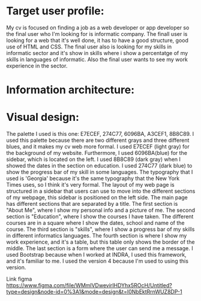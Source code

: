 # Target user profile: 
My cv is focused on finding a job as a web developer or app developer so the final user who I'm looking for is informatic company. The finall user is looking for a web that it's well done, it has to have a good structure, good use of HTML and CSS. The final user also is looking for my skills in informatic sector and it's show in skills where i show a percentatge of my skills in languages of informatic. Also the final user wants to see my work experience in 
the sector.

# Information architecture:


# Visual design: 
The palette I used is this one: E7ECEF, 274C77, 6096BA, A3CEF1, 8B8C89.
I used this palette because there are two different grays and three different blues, and it makes my cv web more formal. I used E7ECEF (light gray) for the background of my website. Furthermore, I used 6096BA(blue) for the sidebar, which is located on the left. I used 8B8C89 (dark gray) when I showed the dates in the section on education. I used 274C77 (dark blue) to show the progress bar of my skill in some languages. The typography that I used is 'Georgia' because it's the same typography that the New York Times uses, so I think it's very formal. The layout of my web page is structured in a sidebar that users can use to move into the different sections of my webpage, this sidebar is positioned on the left side. The main page has different sections that are separated by a title. The first section is "About Me", where I show my personal info and a picture of me. The second section is "Education", where I show the courses I have taken. The different courses are in a square where I show the dates, school and name of the course. The third section is "skills", where I show a progress bar of my skills in different informatics languages. The fourth section is where I show my work experience, and it's a table, but this table only shows the border of the middle. The last section is a form where the user can send me a message. I used Bootstrap because when I worked at INDRA, I used this framework, and it's familiar to me. I used the version 4 because I'm used to using this version.


Link figma
https://www.figma.com/file/WMmlVDwevirIHDYhx5ROcH/Untitled?type=design&node-id=0%3A1&mode=design&t=I0NbEktRrnWUZ8DP-1
